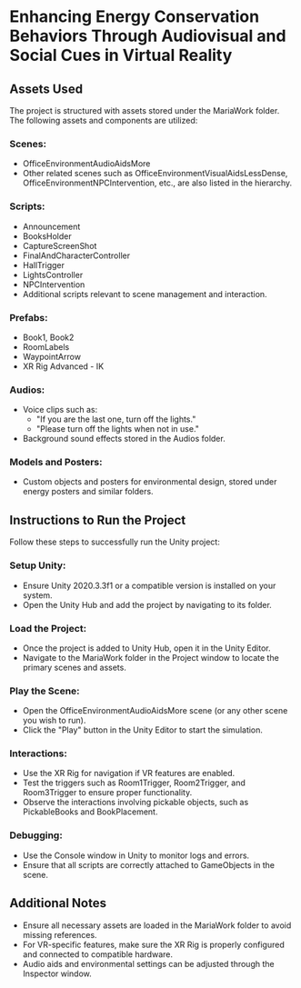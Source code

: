 # Enhancing Energy Conservation Behaviors Through Audiovisual and Social Cues in Virtual Reality
## Assets Used
The project is structured with assets stored under the MariaWork folder. 
The following assets and components are utilized:
### Scenes:
- OfficeEnvironmentAudioAidsMore
- Other related scenes such as OfficeEnvironmentVisualAidsLessDense, OfficeEnvironmentNPCIntervention, etc., are also listed in the hierarchy.
### Scripts:
- Announcement
- BooksHolder
- CaptureScreenShot
- FinalAndCharacterController
- HallTrigger
- LightsController
- NPCIntervention
- Additional scripts relevant to scene management and interaction.
### Prefabs:
- Book1, Book2
- RoomLabels
- WaypointArrow
- XR Rig Advanced - IK
### Audios:
- Voice clips such as:
  - "If you are the last one, turn off the lights."
  - "Please turn off the lights when not in use."
- Background sound effects stored in the Audios folder.
### Models and Posters:
- Custom objects and posters for environmental design, stored under energy posters and similar folders.
## Instructions to Run the Project
Follow these steps to successfully run the Unity project:
### Setup Unity:
- Ensure Unity 2020.3.3f1 or a compatible version is installed on your system.
- Open the Unity Hub and add the project by navigating to its folder.
### Load the Project:
- Once the project is added to Unity Hub, open it in the Unity Editor.
- Navigate to the MariaWork folder in the Project window to locate the primary scenes and assets.
### Play the Scene:
- Open the OfficeEnvironmentAudioAidsMore scene (or any other scene you wish to run).
- Click the "Play" button in the Unity Editor to start the simulation.
### Interactions:
- Use the XR Rig for navigation if VR features are enabled.
- Test the triggers such as Room1Trigger, Room2Trigger, and Room3Trigger to ensure proper functionality.
- Observe the interactions involving pickable objects, such as PickableBooks and BookPlacement.
### Debugging:
- Use the Console window in Unity to monitor logs and errors.
- Ensure that all scripts are correctly attached to GameObjects in the scene.
## Additional Notes
- Ensure all necessary assets are loaded in the MariaWork folder to avoid missing references.
- For VR-specific features, make sure the XR Rig is properly configured and connected to compatible hardware.
- Audio aids and environmental settings can be adjusted through the Inspector window.
